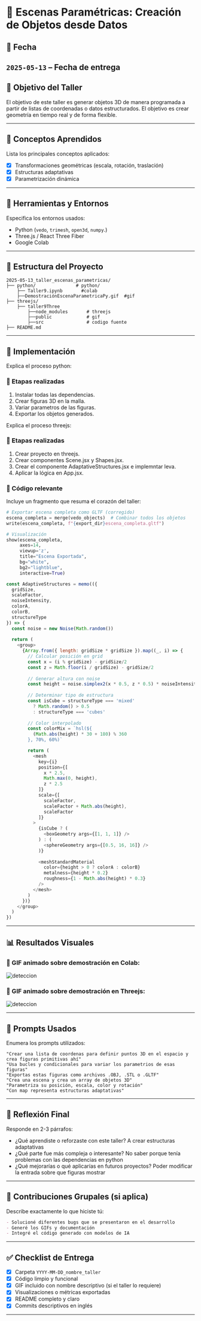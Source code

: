 # 🧪 Escenas Paramétricas: Creación de Objetos desde Datos

## 📅 Fecha
`2025-05-13` – Fecha de entrega 
---

## 🎯 Objetivo del Taller

El objetivo de este taller es generar objetos 3D de manera programada a partir de listas de coordenadas o datos estructurados. El objetivo es crear geometría en tiempo real y de forma flexible.

---

## 🧠 Conceptos Aprendidos

Lista los principales conceptos aplicados:

- [x] Transformaciones geométricas (escala, rotación, traslación)
- [x] Estructuras adaptativas
- [x] Parametrización dinámica

---

## 🔧 Herramientas y Entornos

Especifica los entornos usados:

- Python (`vedo`, `trimesh`, `open3d`, `numpy`.)
- Three.js / React Three Fiber
-  Google Colab


---

## 📁 Estructura del Proyecto

```
2025-05-13_taller_escenas_parametricas/
├── python/               # python/
    ├── Taller9.ipynb       #colab
    ├──DemostraciónEscenaParametricaPy.gif  #gif
├── threejs/
    ├── taller9Three
        ├──node_modules       # threejs
        ├──public             # gif
        ├──src                # codigo fuente
├── README.md
```


---

## 🧪 Implementación

Explica el proceso python:

### 🔹 Etapas realizadas
1. Instalar todas las dependencias.
2. Crear figuras 3D en la malla.
3. Variar parametros de las figuras.
4. Exportar los objetos generados.

Explica el proceso threejs:

### 🔹 Etapas realizadas
1. Crear proyecto en threejs.
2. Crear componentes Scene.jsx y Shapes.jsx.
3. Crear el componente AdaptativeStructures.jsx e implemntar leva.
4. Aplicar la lógica en App.jsx.
### 🔹 Código relevante

Incluye un fragmento que resuma el corazón del taller:

```python
# Exportar escena completa como GLTF (corregido)
escena_completa = merge(vedo_objects)  # Combinar todos los objetos
write(escena_completa, f"{export_dir}escena_completa.gltf")

# Visualización
show(escena_completa,
     axes=14,
     viewup='z',
     title="Escena Exportada",
     bg="white",
     bg2="lightblue",
     interactive=True)
```
``` js
const AdaptiveStructures = memo(({
  gridSize,
  scaleFactor,
  noiseIntensity,
  colorA,
  colorB,
  structureType
}) => {
  const noise = new Noise(Math.random())
  
  return (
    <group>
      {Array.from({ length: gridSize * gridSize }).map((_, i) => {
        // Calcular posición en grid
        const x = (i % gridSize) - gridSize/2
        const z = Math.floor(i / gridSize) - gridSize/2
        
        // Generar altura con noise
        const height = noise.simplex2(x * 0.5, z * 0.5) * noiseIntensity
        
        // Determinar tipo de estructura
        const isCube = structureType === 'mixed' 
          ? Math.random() > 0.5 
          : structureType === 'cubes'
        
        // Color interpolado
        const colorMix = `hsl(${
          (Math.abs(height) * 30 + 180) % 360
        }, 70%, 60%)`

        return (
          <mesh
            key={i}
            position={[
              x * 2.5, 
              Math.max(0, height), 
              z * 2.5
            ]}
            scale={[
              scaleFactor,
              scaleFactor + Math.abs(height),
              scaleFactor
            ]}
          >
            {isCube ? (
              <boxGeometry args={[1, 1, 1]} />
            ) : (
              <sphereGeometry args={[0.5, 16, 16]} />
            )}
            
            <meshStandardMaterial 
              color={height > 0 ? colorA : colorB}
              metalness={height * 0.2}
              roughness={1 - Math.abs(height) * 0.3}
            />
          </mesh>
        )
      })}
    </group>
  )
})
```

---

## 📊 Resultados Visuales

### 📌 GIF animado sobre demostración en Colab:


![deteccion](./python/DemostracionEscenaParametricaPy.gif)

### 📌 GIF animado sobre demostración en Threejs:


![deteccion](./threejs/taller9Three/public/DemostracionEscenaParametricaThree.gif)


---

## 🧩 Prompts Usados

Enumera los prompts utilizados:

```text
"Crear una lista de coordenas para definir puntos 3D en el espacio y crea figuras primitivas ahí"
"Usa bucles y condicionales para variar los parametrios de esas figuras"
"Exportas estas figuras como archivos .OBJ, .STL o .GLTF"
"Crea una escena y crea un array de objetos 3D"
"Parametriza su posición, escala, color y rotación"
"Con map representa estructuras adaptativas"
```


---

## 💬 Reflexión Final

Responde en 2-3 párrafos:

- ¿Qué aprendiste o reforzaste con este taller? A crear estructuras adaptativas
- ¿Qué parte fue más compleja o interesante? No saber porque tenía problemas con las dependencias en python
- ¿Qué mejorarías o qué aplicarías en futuros proyectos? Poder modificar la entrada sobre que figuras mostrar

---

## 👥 Contribuciones Grupales (si aplica)

Describe exactamente lo que hiciste tú:

```markdown
- Solucioné diferentes bugs que se presentaron en el desarrollo
- Generé los GIFs y documentación
- Integré el código generado con modelos de IA
```

---

## ✅ Checklist de Entrega

- [x] Carpeta `YYYY-MM-DD_nombre_taller`
- [x] Código limpio y funcional
- [x] GIF incluido con nombre descriptivo (si el taller lo requiere)
- [x] Visualizaciones o métricas exportadas
- [x] README completo y claro
- [x] Commits descriptivos en inglés

---